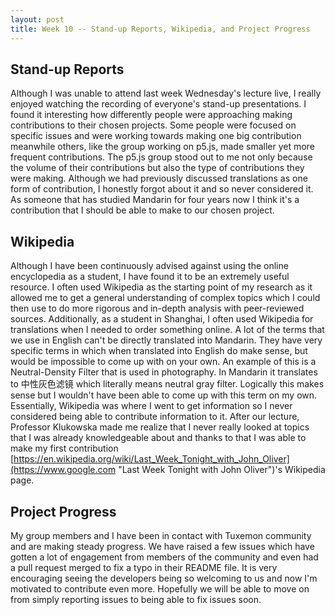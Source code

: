 ```yaml
---
layout: post
title: Week 10 -- Stand-up Reports, Wikipedia, and Project Progress
---
```


## Stand-up Reports

   Although I was unable to attend last week Wednesday's lecture live, I really enjoyed watching the recording of everyone's stand-up presentations. I found it interesting how differently people were approaching making contributions to their chosen projects. Some people were focused on specific issues and were working towards making one big contribution meanwhile others, like the group working on p5.js, made smaller yet more frequent contributions. The p5.js group stood out to me not only because the volume of their contributions but also the type of contributions they were making. Although we had previously discussed translations as one form of contribution, I honestly forgot about it and so never considered it. As someone that has studied Mandarin for four years now I think it's a contribution that I should be able to make to our chosen project.

## Wikipedia

   Although I have been continuously advised against using the online encyclopedia as a student, I have found it to be an extremely useful resource. I often used Wikipedia as the starting point of my research as it allowed me to get a general understanding of complex topics which I could then use to do more rigorous and in-depth analysis with peer-reviewed sources. Additionally, as a student in Shanghai, I often used Wikipedia for translations when I needed to order something online. A lot of the terms that we use in English can't be directly translated into Mandarin. They have very specific terms in which when translated into English do make sense, but would be impossible to come up with on your own. An example of this is a Neutral-Density Filter that is used in photography. In Mandarin it translates to 中性灰色滤镜 which literally means neutral gray filter. Logically this makes sense but I wouldn't have been able to come up with this term on my own. Essentially, Wikipedia was where I went to get information so I never considered being able to contribute information to it. After our lecture, Professor Klukowska made me realize that I never really looked at topics that I was already knowledgeable about and thanks to that I was able to make my first contribution [https://en.wikipedia.org/wiki/Last_Week_Tonight_with_John_Oliver](https://www.google.com "Last Week Tonight with John Oliver")'s Wikipedia page.

## Project Progress

   My group members and I have been in contact with Tuxemon community and are making steady progress. We have raised a few issues which have gotten a lot of engagement from members of the community and even had a pull request merged to fix a typo in their README file. It is very encouraging seeing the developers being so welcoming to us and now I'm motivated to contribute even more. Hopefully we will be able to move on from simply reporting issues to being able to fix issues soon.
